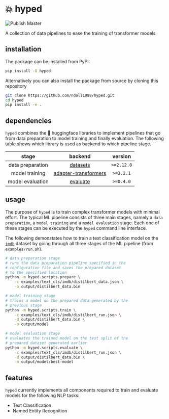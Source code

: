 # :boom: hyped
![Publish Master](https://github.com/ndoll1998/hyped/workflows/PyPI/badge.svg)

A collection of data pipelines to ease the training of transformer models

## installation

The package can be installed from PyPI:

```bash
pip install -U hyped
```

Alternatively you can also install the package from source by cloning this repository

```bash
git clone https://github.com/ndoll1998/hyped.git
cd hyped
pip install -e .
```

## dependencies

`hyped` combines the 🤗 huggingface libraries to implement pipelines that go from data preparation to model training and finally evaluation. The following table shows which library is used as backend to which pipeline stage.

| stage | backend | version |
|:-----:|:-------:|:-------:|
| data preparation | [datasets](https://github.com/huggingface/datasets) | `>=2.12.0` |
| model training | [adapter-transformers](https://github.com/adapter-hub/adapter-transformers) | `>=3.2.1` |
| model evaluation | [evaluate](https://github.com/huggingface/evaluate) | `>=0.4.0` |

## usage

The purpose of `hyped` is to train complex transformer models with minimal effort. The typical ML pipeline consists of three main stages, namely a `data preparation`, a `model training` and a `model evaluation` stage. Each one of these stages can be executed by the `hyped` command line interface.

The following demonstates how to train a text classification model on the [`imdb`](https://huggingface.co/datasets/imdb) dataset by going through all three stages of the ML pipeline (from `examples/run.sh`).

```bash
# data preparation stage
# runs the data preparation pipeline specified in the
# configuration file and saves the prepared dataset
# to the specified location
python -m hyped.scripts.prepare \
    -c examples/text_cls/imdb/distilbert_data.json \
    -o output/distilbert_data.bin

# model training stage
# trains a model on the prepared data generated by the
# previous stage
python -m hyped.scripts.train \
    -c examples/text_cls/imdb/distilbert_run.json \
    -d output/distilbert_data.bin \
    -o output/model

# model evaluation stage
# evaluates the trained model on the test split of the
# prepared dataset generated earlier
python -m hyped.scripts.evaluate \
    -c examples/text_cls/imdb/distilbert_run.json \
    -d output/distilbert_data.bin \
    -m output/model/best-model
```

## features

`hyped` currently implements all components required to train and evaluate models for the following NLP tasks:

 - Text Classification
 - Named Entity Recognition


